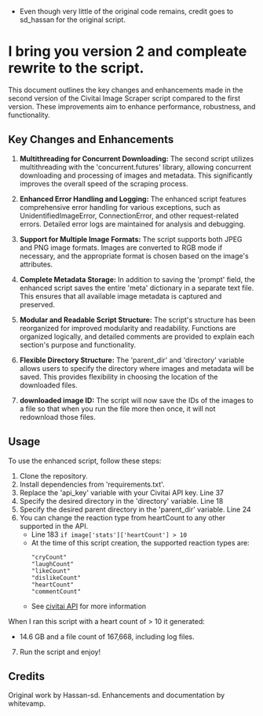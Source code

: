 * Even though very little of the original code remains, credit goes to sd_hassan for the original script.
# I bring you version 2 and compleate rewrite to the script.

This document outlines the key changes and enhancements made in the second version of the Civitai Image Scraper script compared to the first version. These improvements aim to enhance performance, robustness, and functionality.

## Key Changes and Enhancements

1. **Multithreading for Concurrent Downloading:**
   The second script utilizes multithreading with the 'concurrent.futures' library, allowing concurrent downloading and processing of images and metadata. This significantly improves the overall speed of the scraping process.

2. **Enhanced Error Handling and Logging:**
   The enhanced script features comprehensive error handling for various exceptions, such as UnidentifiedImageError, ConnectionError, and other request-related errors. Detailed error logs are maintained for analysis and debugging.

3. **Support for Multiple Image Formats:**
   The script supports both JPEG and PNG image formats. Images are converted to RGB mode if necessary, and the appropriate format is chosen based on the image's attributes.

4. **Complete Metadata Storage:**
   In addition to saving the 'prompt' field, the enhanced script saves the entire 'meta' dictionary in a separate text file. This ensures that all available image metadata is captured and preserved.

5. **Modular and Readable Script Structure:**
   The script's structure has been reorganized for improved modularity and readability. Functions are organized logically, and detailed comments are provided to explain each section's purpose and functionality.

6. **Flexible Directory Structure:**
   The 'parent_dir' and 'directory' variable allows users to specify the directory where images and metadata will be saved. This provides flexibility in choosing the location of the downloaded files.

7. **downloaded image ID:**
   The script will now save the IDs of the images to a file so that when you run the file more then once, it will not redownload those files.

## Usage

To use the enhanced script, follow these steps:

1. Clone the repository.
2. Install dependencies from 'requirements.txt'.
3. Replace the 'api_key' variable with your Civitai API key. Line 37
4. Specify the desired directory in the 'directory' variable. Line 18
5. Specify the desired parent directory in the 'parent_dir' variable. Line 24
6. You can change the reaction type from heartCount to any other supported in the API.
    - Line 183 `if image['stats']['heartCount'] > 10`
     - At the time of this script creation, the supported reaction types are:
         ```
        "cryCount"
        "laughCount"
        "likeCount"
        "dislikeCount"
        "heartCount"
        "commentCount"
         ```
    - See [civitai API](https://github.com/civitai/civitai/wiki/REST-API-Reference#get-apiv1images) for more information  <br />

When I ran this script with a heart count of > 10 it generated:  
 - 14.6 GB and a file count of 167,668, including log files.  

7. Run the script and enjoy!  

## Credits

Original work by Hassan-sd. Enhancements and documentation by whitevamp.
